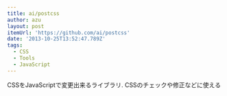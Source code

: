 ```yaml
---
title: ai/postcss
author: azu
layout: post
itemUrl: 'https://github.com/ai/postcss'
date: '2013-10-25T13:52:47.789Z'
tags:
  - CSS
  - Tools
  - JavaScript
---
```

CSSをJavaScriptで変更出来るライブラリ.
CSSのチェックや修正などに使える
